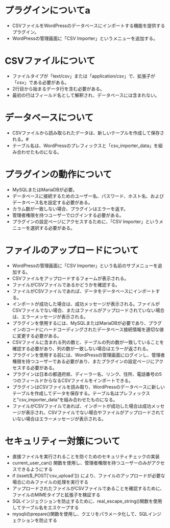 # プラグインについてa
* CSVファイルをWordPressのデータベースにインポートする機能を提供するプラグイン。
* WordPressの管理画面に「CSV Importer」というメニューを追加する。

# CSVファイルについて
* ファイルタイプが「text/csv」または「application/csv」で、拡張子が「csv」である必要がある。
* 2行目から始まるデータ行を含む必要がある。
* 最初の行はフィールド名として解釈され、データベースには含まれない。

# データベースについて
* CSVファイルから読み取られたデータは、新しいテーブルを作成して保存される。#
* テーブル名は、WordPressのプレフィックスと「csv_importer_data」を組み合わせたものになる。

# プラグインの動作について
* MySQLまたはMariaDBが必要。
* データベースに接続するためのユーザー名、パスワード、ホスト名、およびデータベース名を設定する必要がある。
* カラム数が一致しない場合、プラグインはエラーを返す。
* 管理者権限を持つユーザーでログインする必要がある。
* プラグインの設定ページにアクセスするために、「CSV Importer」というメニューを選択する必要がある。

# ファイルのアップロードについて
* WordPressの管理画面に「CSV Importer」という名前のサブメニューを追加する。
* CSVファイルをアップロードするフォームが表示される。
* ファイルがCSVファイルであるかどうかを確認する。
* ファイルがCSVファイルであれば、データをデータベースにインポートする。
* インポートが成功した場合は、成功メッセージが表示される。ファイルがCSVファイルでない場合、またはファイルがアップロードされていない場合は、エラーメッセージが表示される。
* プラグインを使用するには、MySQLまたはMariaDBが必要であり、プラグインのコードにハードコーディングされたデータベース接続情報を適切な値に変更する必要がある。
* CSVファイルに含まれる列の数と、テーブルの列の数が一致していることを確認する必要があり、列の数が一致しない場合はエラーが返される。
* プラグインを使用する前には、WordPressの管理画面にログインし、管理者権限を持つユーザーである必要があり、またプラグインの設定ページにアクセスする必要がある。
* プラグインは日本の都道府県、ディーラー名、リンク、住所、電話番号の5つのフィールドからなるCSVファイルをインポートできる。
* プラグインはCSVファイルを読み取り、WordPressのデータベースに新しいテーブルを作成してデータを保存する。テーブル名はプレフィックスと"csv_importer_data"を組み合わせたものになる。
* ファイルがCSVファイルであれば、インポートが成功した場合は成功メッセージが表示され、CSVファイルでない場合やファイルがアップロードされていない場合はエラーメッセージが表示される。

# セキュリティー対策について
* 直接ファイルを実行されることを防ぐためのセキュリティチェックの実装
* current_user_can() 関数を使用し、管理者権限を持つユーザーのみがアクセスできるようにする
* if (isset($_POST['csv_upload'])) により、ファイルのアップロードが必要な場合にのみファイルの処理を実行する
* アップロードされたファイルがCSVファイルであることを確認するために、ファイルのMIMEタイプと拡張子を検証する
* SQLインジェクションを防止するために、real_escape_string()関数を使用してテーブル名をエスケープする
* mysqliのprepare()関数を使用し、クエリをパラメータ化して、SQLインジェクションを防止する